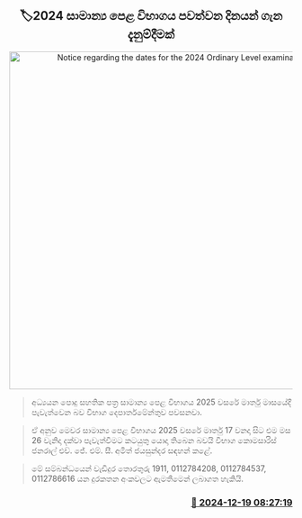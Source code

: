 <p align='center'><b><h2 align='center' title='Notice regarding the dates for the 2024 Ordinary Level examination'>🏷2024 සාමාන්‍ය පෙළ විභාගය පවත්වන දිනයන් ගැන දැනුම්දීමක්</h2></b></p>
<p align='center'><img src='https://helakuru.sgp1.cdn.digitaloceanspaces.com/esana/images/lib/al-exam-students[1].jpg' width='600' alt='Notice regarding the dates for the 2024 Ordinary Level examination'></p>

> අධ්‍යයන පොදු සහතික පත්‍ර සාමාන්‍ය පෙළ විභාගය 2025 වසරේ මාර්තු මාසයේදී පැවැත්වෙන බව විභාග දෙපාර්තමේන්තුව පවසනවා.

> ඒ අනුව මෙවර සාමාන්‍ය පෙළ විභාගය 2025 වසරේ මාර්තු 17 වනදා සිට එම මස 26 වැනිදා දක්වා පැවැත්වීමට කටයුතු යොදා තිබෙන බවයි විභාග කොමසාරිස් ජනරාල් එච්. ජේ. එම්. සී. අමිත් ජයසුන්දර සඳහන් කළේ.

> මේ සම්බන්ධයෙන් වැඩිදුර තොරතුරු 1911, 0112784208, 0112784537, 0112786616 යන දුරකතන අංකවලට ඇමතීමෙන් ලබාගත හැකියි.



<h3 align='right'><a href='https://www.helakuru.lk/esana/p/105998/'>📅 2024-12-19 08:27:19</a></h3>
